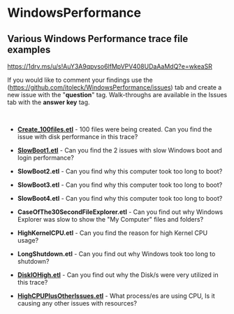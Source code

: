 # WindowsPerformance

## Various Windows Performance trace file examples

<https://1drv.ms/u/s!AuY3A9qpvso6lfMpVPV408UDaAaMdQ?e=wkeaSR>

If you would like to comment your findings use the (<https://github.com/itoleck/WindowsPerformance/issues>) tab and create a new issue with the "**question**" tag. Walk-throughs are available in the Issues tab with the **answer key** tag.

&nbsp;

- [**Create_100files.etl**](https://github.com/itoleck/WindowsPerformance/issues/3) - 100 files were being created. Can you find the issue with disk performance in this trace?

- [**SlowBoot1.etl**](https://github.com/itoleck/WindowsPerformance/issues/4) - Can you find the 2 issues with slow Windows boot and login performance?

- **SlowBoot2.etl** - Can you find why this computer took too long to boot?

- **SlowBoot3.etl** - Can you find why this computer took too long to boot?

- **SlowBoot4.etl** - Can you find why this computer took too long to boot?

- **CaseOfThe30SecondFileExplorer.etl** - Can you find out why Windows Explorer was slow to show the "My Computer" files and folders?

- **HighKernelCPU.etl** - Can you find the reason for high Kernel CPU usage?

- **LongShutdown.etl** - Can you find out why Windows took too long to shutdown?

- [**DiskIOHigh.etl**](https://github.com/itoleck/WindowsPerformance/issues/2) - Can you find out why the Disk/s were very utilized in this trace?

- [**HighCPUPlusOtherIssues.etl**](https://github.com/itoleck/WindowsPerformance/issues/1) - What process/es are using CPU, Is it causing any other issues with resources?
